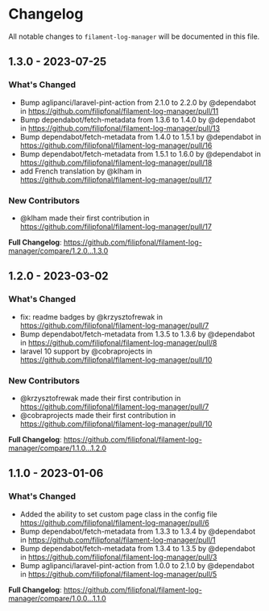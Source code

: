 # Changelog

All notable changes to `filament-log-manager` will be documented in this file.

## 1.3.0 - 2023-07-25

### What's Changed

- Bump aglipanci/laravel-pint-action from 2.1.0 to 2.2.0 by @dependabot in https://github.com/filipfonal/filament-log-manager/pull/11
- Bump dependabot/fetch-metadata from 1.3.6 to 1.4.0 by @dependabot in https://github.com/filipfonal/filament-log-manager/pull/13
- Bump dependabot/fetch-metadata from 1.4.0 to 1.5.1 by @dependabot in https://github.com/filipfonal/filament-log-manager/pull/16
- Bump dependabot/fetch-metadata from 1.5.1 to 1.6.0 by @dependabot in https://github.com/filipfonal/filament-log-manager/pull/18
- add French translation by @klham in https://github.com/filipfonal/filament-log-manager/pull/17

### New Contributors

- @klham made their first contribution in https://github.com/filipfonal/filament-log-manager/pull/17

**Full Changelog**: https://github.com/filipfonal/filament-log-manager/compare/1.2.0...1.3.0

## 1.2.0 - 2023-03-02

### What's Changed

- fix: readme badges by @krzysztofrewak in https://github.com/filipfonal/filament-log-manager/pull/7
- Bump dependabot/fetch-metadata from 1.3.5 to 1.3.6 by @dependabot in https://github.com/filipfonal/filament-log-manager/pull/8
- laravel 10 support by @cobraprojects in https://github.com/filipfonal/filament-log-manager/pull/10

### New Contributors

- @krzysztofrewak made their first contribution in https://github.com/filipfonal/filament-log-manager/pull/7
- @cobraprojects made their first contribution in https://github.com/filipfonal/filament-log-manager/pull/10

**Full Changelog**: https://github.com/filipfonal/filament-log-manager/compare/1.1.0...1.2.0

## 1.1.0 - 2023-01-06

### What's Changed

- Added the ability to set custom page class in the config file https://github.com/filipfonal/filament-log-manager/pull/6
- Bump dependabot/fetch-metadata from 1.3.3 to 1.3.4 by @dependabot in https://github.com/filipfonal/filament-log-manager/pull/1
- Bump dependabot/fetch-metadata from 1.3.4 to 1.3.5 by @dependabot in https://github.com/filipfonal/filament-log-manager/pull/3
- Bump aglipanci/laravel-pint-action from 1.0.0 to 2.1.0 by @dependabot in https://github.com/filipfonal/filament-log-manager/pull/5

**Full Changelog**: https://github.com/filipfonal/filament-log-manager/compare/1.0.0...1.1.0
